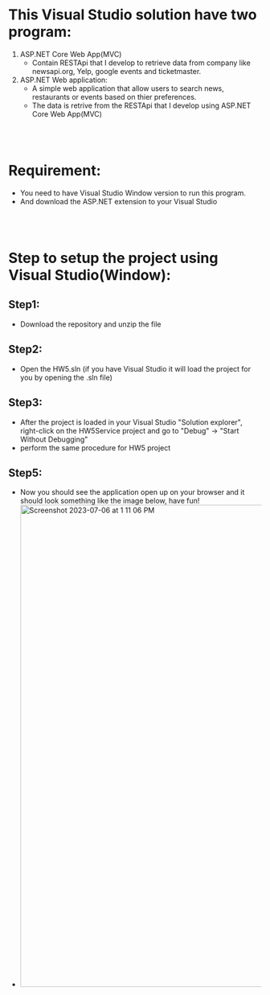 # This Visual Studio solution have two program:
1. ASP.NET Core Web App(MVC)
   - Contain RESTApi that I develop to retrieve data from company like newsapi.org, Yelp, google events and ticketmaster.
2. ASP.NET Web application:
   - A simple web application that allow users to search news, restaurants or events based on thier preferences.
   - The data is retrive from the RESTApi that I develop using ASP.NET Core Web App(MVC)

<br>
<br>

# Requirement:  
  - You need to have Visual Studio Window version to run this program.
  - And download the ASP.NET extension to your Visual Studio

<br>
<br>

# Step to setup the project using Visual Studio(Window):
## Step1:
  - Download the repository and unzip the file

## Step2:
  - Open the HW5.sln (if you have Visual Studio it will load the project for you by opening the .sln file)

## Step3:
  - After the project is loaded in your Visual Studio "Solution explorer", right-click on the HW5Service project and go to "Debug" -> "Start Without Debugging"
  - perform the same procedure for HW5 project

## Step5:
  - Now you should see the application open up on your browser and it should look something like the image below, have fun!
  - <img width="959" alt="Screenshot 2023-07-06 at 1 11 06 PM" src="https://github.com/zengkeat/Search-News-Restaurant-Events-using-RESTApi/assets/42499826/4c26c606-9673-4108-a09d-8e6450257a11">

